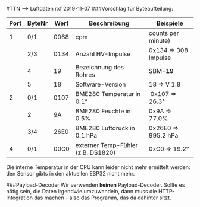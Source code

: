 #TTN --> Luftdaten
rxf 2019-11-07
###Vorschlag für Byteaufteilung:


Port | ByteNr | Wert | Beschreibung | Beispiele
-----|--------|------|------------- | ---------
1	  |	  0/1   | 0068   | cpm | counts per minute)
	  |	  2/3   | 0134   | Anzahl HV-Impulse  | 0x134 => 308  Impulse 
	  |	   4    |  19    | Bezeichnung des Rohres |SBM-**19**
	  |   5     | 18    | Software-Version  | 18 => V 1.8
2	  |	  0/1   | 0107   | BME280 Temperatur in 0.1° | 0x107 => 26.3°
	  |	   2    | 9A     | BME280 Feuchte in 0.5% |0x9A => 77.0%
	  |	  3/4   | 26E0   | BME280 Luftdruck in 0.1 hPa | 0x26E0 => 995.2 hPa
4	  |	  0/1   |  00C0  | externer Temp-Fühler (z.B. DS1820) | 0xC0 => 19.2°
Die interne Temperatur in der CPU kann leider nicht mehr ermittelt werden: den Sensor gibts in den aktuellen ESP32 nicht mehr.


###Payload-Decoder
Wir verwenden **keinen** Payload-Decoder.
Sollte es nötig sein, die Daten irgendwie umzuwandeln, dann muss die HTTP-Integration das machen - also das Programm, das da dahinter sitzt.
